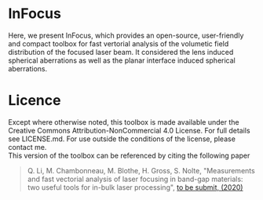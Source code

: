 # InFocus
Here, we present InFocus, which provides an open-source, user-friendly and compact toolbox for fast vertorial analysis of the volumetic field distribution of the focused laser beam. It considered the lens induced spherical aberrations as well as the planar interface induced spherical aberrations. 
# Licence
Except where otherwise noted, this toolbox is made available under the Creative Commons Attribution-NonCommercial 4.0 License. For full details see LICENSE.md. For use outside the conditions of the license, please contact me.\
This version of the toolbox can be referenced by citing the following paper
> Q. Li, M. Chambonneau, M. Blothe, H. Gross, S. Nolte, "Measurements and fast vectorial analysis of laser focusing in band-gap materials: two useful tools for in-bulk laser processing", [to be submit, (2020)]()